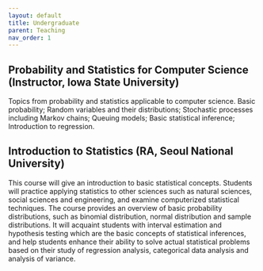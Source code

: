 ```yaml
---
layout: default
title: Undergraduate
parent: Teaching
nav_order: 1
---
```


## Probability and Statistics for Computer Science (Instructor, Iowa State University)
Topics from probability and statistics applicable to computer science. Basic probability; Random variables and their distributions; Stochastic processes including Markov chains; Queuing models; Basic statistical inference; Introduction to regression.

## Introduction to Statistics (RA, Seoul National University)
This course will give an introduction to basic statistical concepts. Students will practice applying statistics to other sciences such as natural sciences, social sciences and engineering, and examine computerized statistical techniques. The course provides an overview of basic probability distributions, such as binomial distribution, normal distribution and sample distributions. It will acquaint students with interval estimation and hypothesis testing which are the basic concepts of statistical inferences, and help students enhance their ability to solve actual statistical problems based on their study of regression analysis, categorical data analysis and analysis of variance.

